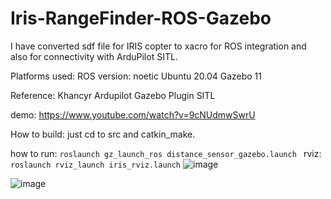# Iris-RangeFinder-ROS-Gazebo

I have converted sdf file for IRIS copter to xacro for ROS integration and also for connectivity with ArduPilot SITL.

Platforms used:
ROS version: noetic
Ubuntu 20.04
Gazebo 11

Reference: Khancyr Ardupilot Gazebo Plugin SITL

demo: https://www.youtube.com/watch?v=9cNUdmwSwrU

How to build:
just cd to src and catkin_make.

how to run:
`roslaunch gz_launch_ros distance_sensor_gazebo.launch
`
rviz: `roslaunch rviz_launch iris_rviz.launch`
![image](https://github.com/xfahad100/RangeFinder-ROS-Gazebo/assets/39211781/b3593648-1088-44c4-b3af-25fcf9c741ad)

![image](https://github.com/xfahad100/RangeFinder-ROS-Gazebo/assets/39211781/7b0f3d5e-9fe4-4cb1-bb12-73930f431b38)

